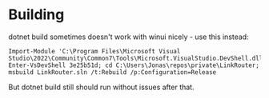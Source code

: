 # Building
dotnet build sometimes doesn't work with winui nicely - use this instead:
```
Import-Module 'C:\Program Files\Microsoft Visual Studio\2022\Community\Common7\Tools\Microsoft.VisualStudio.DevShell.dll'; Enter-VsDevShell 3e25b51d; cd C:\Users\Jonas\repos\private\LinkRouter; msbuild LinkRouter.sln /t:Rebuild /p:Configuration=Release
```

But dotnet build still should run without issues after that.